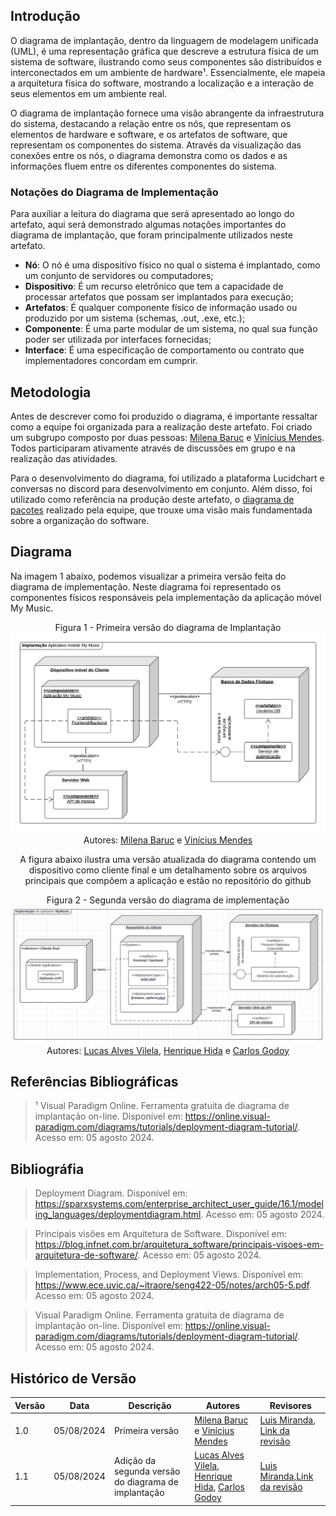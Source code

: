 ## Introdução

O diagrama de implantação, dentro da linguagem de modelagem unificada (UML), é uma representação gráfica que descreve a estrutura física de um sistema de software, ilustrando como seus componentes são distribuídos e interconectados em um ambiente de hardware¹. Essencialmente, ele mapeia a arquitetura física do software, mostrando a localização e a interação de seus elementos em um ambiente real.

O diagrama de implantação fornece uma visão abrangente da infraestrutura do sistema, destacando a relação entre os nós, que representam os elementos de hardware e software, e os artefatos de software, que representam os componentes do sistema. Através da visualização das conexões entre os nós, o diagrama demonstra como os dados e as informações fluem entre os diferentes componentes do sistema.

### Notações do Diagrama de Implementação

Para auxíliar a leitura do diagrama que será apresentado ao longo do artefato, aqui será demonstrado algumas notações importantes do diagrama de implantação, que foram principalmente utilizados neste artefato.

- **Nó**: O nó é uma dispositivo físico no qual o sistema é implantado, como um conjunto de servidores ou computadores;
- **Dispositivo**: É um recurso eletrônico que tem a capacidade de processar artefatos que possam ser implantados para execução;
- **Artefatos**: É qualquer componente físico de informação usado ou produzido por um sistema (schemas, .out, .exe, etc.);
- **Componente**: É uma parte modular de um sistema, no qual sua função poder ser utilizada por interfaces fornecidas;
- **Interface**: É uma especificação de comportamento ou contrato que implementadores concordam em cumprir.

## Metodologia

Antes de descrever como foi produzido o diagrama, é importante ressaltar como a equipe foi organizada para a realização deste artefato. Foi criado um subgrupo composto por duas pessoas: [Milena Baruc](https://github.com/MilenaBaruc) e [Vinícius Mendes](https://github.com/yabamiah). Todos participaram ativamente através de discussões em grupo e na realização das atividades. 

Para o desenvolvimento do diagrama, foi utilizado a plataforma Lucidchart e conversas no discord para desenvolvimento em conjunto. Além disso, foi utilizado como referência na produção deste artefato, o [diagrama de pacotes](https://unbarqdsw2024-1.github.io/2024.1_G2_My_Music/Modelagem/diagramaPacotes/) realizado pela equipe, que trouxe uma visão mais fundamentada sobre a organização do software. 

## Diagrama 

Na imagem 1 abaixo, podemos visualizar a primeira versão feita do diagrama de implementação. Neste diagrama foi representado os componentes físicos responsáveis pela implementação da aplicação móvel My Music.

<center>

Figura 1 - Primeira versão do diagrama de Implantação
![Figura 1](../Assets/DiagramaImplantação.png)
Autores: [Milena Baruc](https://github.com/MilenaBaruc) e [Vinícius Mendes](https://github.com/yabamiah)
</center>

<center>

A figura abaixo ilustra uma versão atualizada do diagrama contendo um dispositivo como cliente final e um detalhamento sobre os arquivos principais que compõem a aplicação e estão no repositório do github
  
Figura 2 - Segunda versão do diagrama de implementação
![Figura2](../Assets/DiagramaImplantação2.png)
Autores: [Lucas Alves Vilela](https://github.com/Lucas-AV), [Henrique Hida](https://github.com/HenriqueHida) e [Carlos Godoy](https://github.com/CDGodoy)
</center>

## Referências Bibliográficas
> ¹ Visual Paradigm Online. Ferramenta gratuita de diagrama de implantação on-line. Disponível em: <https://online.visual-paradigm.com/diagrams/tutorials/deployment-diagram-tutorial/>. Acesso em: 05 agosto 2024.

## Bibliográfia

> Deployment Diagram. Disponível em: <https://sparxsystems.com/enterprise_architect_user_guide/16.1/modeling_languages/deploymentdiagram.html>. Acesso em: 05 agosto 2024.

> Principais visões em Arquitetura de Software. Disponível em: <https://blog.infnet.com.br/arquitetura_software/principais-visoes-em-arquitetura-de-software/>. Acesso em: 05 agosto 2024.

> Implementation, Process, and Deployment Views. Disponível em: <https://www.ece.uvic.ca/~itraore/seng422-05/notes/arch05-5.pdf>. Acesso em: 05 agosto 2024.

> Visual Paradigm Online. Ferramenta gratuita de diagrama de implantação on-line. Disponível em: <https://online.visual-paradigm.com/diagrams/tutorials/deployment-diagram-tutorial/>. Acesso em: 05 agosto 2024.

## Histórico de Versão

| Versão | Data       | Descrição       | Autores                                                                                         | Revisores |
| ------ | ---------- | --------------- | ----------------------------------------------------------------------------------------------- | --------- |
| 1.0    | 05/08/2024 | Primeira versão | [Milena Baruc](https://github.com/MilenaBaruc) e [Vinícius Mendes](https://github.com/yabamiah) | [Luis Miranda](https://github.com/LuisMiranda10), [Link da revisão](https://github.com/UnBArqDsw2024-1/2024.1_G2_My_Music/pull/81)     |
| 1.1    | 05/08/2024 | Adição da segunda versão do diagrama de implantação | [Lucas Alves Vilela](https://github.com/Lucas-AV), [Henrique Hida](https://github.com/HenriqueHida), [Carlos Godoy](https://github.com/CDGodoy) | [Luis Miranda](https://github.com/LuisMiranda10),[Link da revisão](https://github.com/UnBArqDsw2024-1/2024.1_G2_My_Music/pull/81)   |
